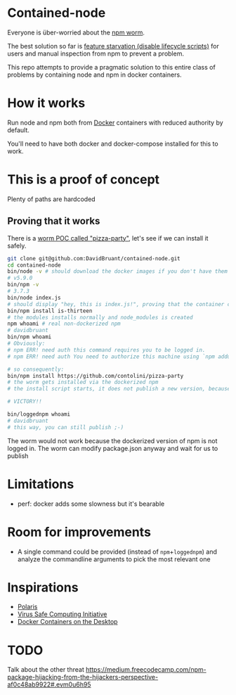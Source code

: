 # Contained-node

Everyone is über-worried about the [npm worm](https://www.kb.cert.org/vuls/id/319816).

The best solution so far is [feature starvation (disable lifecycle scripts)](http://blog.npmjs.org/post/141702881055/package-install-scripts-vulnerability) for users and manual inspection from npm to prevent a problem.

This repo attempts to provide a pragmatic solution to this entire class of problems by containing node and npm in docker containers.


# How it works

Run node and npm both from [Docker](https://www.docker.com/) containers with reduced authority by default.

You'll need to have both docker and docker-compose installed for this to work.


# This is a proof of concept

Plenty of paths are hardcoded

## Proving that it works

There is a [worm POC called "pizza-party"](https://github.com/contolini/pizza-party), let's see if we can install it safely.

````sh
git clone git@github.com:DavidBruant/contained-node.git
cd contained-node
bin/node -v # should download the docker images if you don't have them yet
# v5.9.0
bin/npm -v
# 3.7.3
bin/node index.js
# should display "hey, this is index.js!", proving that the container can reach through local filesin $PWD
bin/npm install is-thirteen
# the modules installs normally and node_modules is created
npm whoami # real non-dockerized npm
# davidbruant
bin/npm whoami
# Obviously:
# npm ERR! need auth this command requires you to be logged in.
# npm ERR! need auth You need to authorize this machine using `npm adduser`

# so consequently:
bin/npm install https://github.com/contolini/pizza-party
# the worm gets installed via the dockerized npm
# the install script starts, it does not publish a new version, because we're not logged in

# VICTORY!!

bin/loggednpm whoami
# davidbruant
# this way, you can still publish ;-)
````

The worm would not work because the dockerized version of npm is not logged in.
The worm can modify package.json anyway and wait for us to publish


# Limitations

* perf: docker adds some slowness but it's bearable


# Room for improvements

* A single command could be provided (instead of `npm`+`loggednpm`) and analyze the commandline arguments to pick the most relevant one




# Inspirations

* [Polaris](http://www.hpl.hp.com/techreports/2004/HPL-2004-221.html)
* [Virus Safe Computing Initiative](https://www.youtube.com/watch?v=pMhH6IKBrVo)
* [Docker Containers on the Desktop](https://blog.jessfraz.com/post/docker-containers-on-the-desktop/)


# TODO

Talk about the other threat https://medium.freecodecamp.com/npm-package-hijacking-from-the-hijackers-perspective-af0c48ab9922#.evm0u6h95